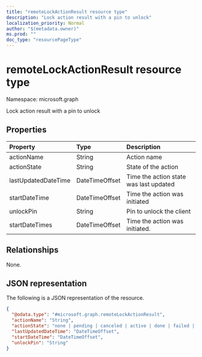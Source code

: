 ```yaml
---
title: "remoteLockActionResult resource type"
description: "Lock action result with a pin to unlock"
localization_priority: Normal
author: "$(metadata.owner)"
ms.prod: ""
doc_type: "resourcePageType"
---
```


# remoteLockActionResult resource type

Namespace: microsoft.graph

Lock action result with a pin to unlock

## Properties

| Property            | Type           | Description                            |
| :------------------ | :------------- | :------------------------------------- |
| actionName          | String         | Action name                            |
| actionState         | String         | State of the action                    |
| lastUpdatedDateTime | DateTimeOffset | Time the action state was last updated |
| startDateTime       | DateTimeOffset | Time the action was initiated          |
| unlockPin           | String         | Pin to unlock the client               |
| startDateTimes      | DateTimeOffset | Time the action was initiated.         |

## Relationships

None.

## JSON representation

The following is a JSON representation of the resource.

<!-- {
  "blockType": "resource",
  "@odata.type": "microsoft.graph.remoteLockActionResult",
}
-->

```json
{
  "@odata.type": "#microsoft.graph.remoteLockActionResult",
  "actionName": "String",
  "actionState": "none | pending | canceled | active | done | failed | notSupported",
  "lastUpdatedDateTime": "DateTimeOffset",
  "startDateTime": "DateTimeOffset",
  "unlockPin": "String"
}
```